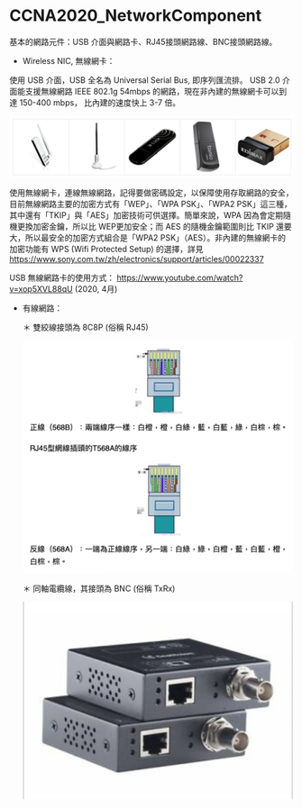 # CCNA2020_NetworkComponent
基本的網路元件：USB 介面與網路卡、RJ45接頭網路線、BNC接頭網路線。

* Wireless NIC, 無線網卡：

使用 USB 介面，USB 全名為 Universal Serial Bus, 即序列匯流排。
USB 2.0 介面能支援無線網路 IEEE 802.1g 54mbps 的網路，現在非內建的無線網卡可以到達 150-400 mbps，
比內建的速度快上 3-7 倍。

![wirelessNIC](https://raw.githubusercontent.com/QueenieCplusplus/CCNA2020_NetworkComponent/master/USB-NIC.png)

使用無線網卡，連線無線網路，記得要做密碼設定，以保障使用存取網路的安全，目前無線網路主要的加密方式有「WEP」、「WPA PSK」、「WPA2 PSK」這三種，其中還有「TKIP」與「AES」加密技術可供選擇。簡單來說，WPA 因為會定期隨機更換加密金鑰，所以比 WEP更加安全；而 AES 的隨機金鑰範圍則比 TKIP 還要大，所以最安全的加密方式組合是「WPA2 PSK」（AES）。非內建的無線網卡的加密功能有 WPS (Wifi Protected Setup) 的選擇，詳見  https://www.sony.com.tw/zh/electronics/support/articles/00022337

USB 無線網路卡的使用方式：
https://www.youtube.com/watch?v=xop5XVL88qU (2020, 4月)

* 有線網路：

  ＊ 雙絞線接頭為 8C8P (俗稱 RJ45)
  
     ![Twisted pair](https://raw.githubusercontent.com/QueenieCplusplus/CCNA2020_NetworkComponent/master/RJ45.png)
  
  ＊ 同軸電纜線，其接頭為 BNC (俗稱 TxRx)
  
     ![Coaxial cable](https://raw.githubusercontent.com/QueenieCplusplus/CCNA2020_NetworkComponent/master/TxRx.png)




